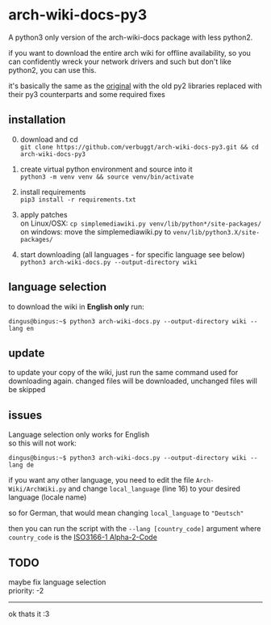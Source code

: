 # arch-wiki-docs-py3
A python3 only version of the arch-wiki-docs package with less python2. 

if you want to download the entire arch wiki for offline availability, so you can confidently wreck your network drivers and such but don't like python2, you can use this.

it's basically the same as the [original](https://archlinux.org/packages/community/any/arch-wiki-docs/) with the old py2 libraries replaced with their py3 counterparts and some required fixes

## installation
0. download and cd<br>
`git clone https://github.com/verbuggt/arch-wiki-docs-py3.git && cd arch-wiki-docs-py3`

1. create virtual python environment and source into it<br>
`python3 -m venv venv && source venv/bin/activate`

2. install requirements<br>
`pip3 install -r requirements.txt`

3. apply patches<br>
on Linux/OSX: `cp simplemediawiki.py venv/lib/python*/site-packages/`<br>
on windows: move the simplemediawiki.py to `venv/lib/python3.X/site-packages/`

4. start downloading (all languages - for specific language see below)<br>
`python3 arch-wiki-docs.py --output-directory wiki`

## language selection
to download the wiki in **English only** run:

```console
dingus@bingus:~$ python3 arch-wiki-docs.py --output-directory wiki --lang en
```

## update
to update your copy of the wiki, just run the same command used for downloading again. changed files will be downloaded, unchanged files will be skipped

## issues
Language selection only works for English<br>
so this will not work:

```console
dingus@bingus:~$ python3 arch-wiki-docs.py --output-directory wiki --lang de
```

if you want any other language, you need to edit the file `Arch-Wiki/ArchWiki.py` and change `local_language` (line 16) to your desired language (locale name)

so for German, that would mean changing `local_language` to `"Deutsch"`

then you can run the script with the `--lang [country_code]` argument where `country_code` is the [ISO3166-1 Alpha-2-Code](https://en.wikipedia.org/wiki/ISO_3166-1_alpha-2#Officially_assigned_code_elements)

## TODO
maybe fix language selection<br>
priority: -2

---
ok thats it :3<br>
